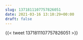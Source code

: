 ```yaml
---
slug: 1371811107757826051
date: 2021-03-16 13:10:29+00:00
draft: false
---
```


{{< tweet 1371811107757826051 >}}
